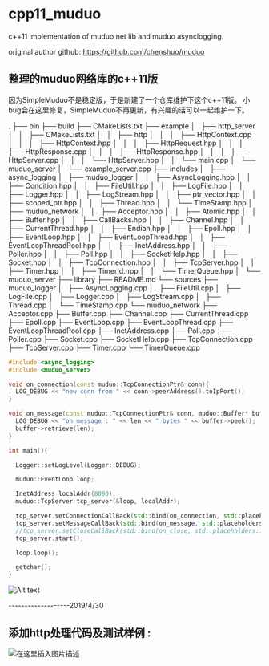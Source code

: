 # cpp11_muduo
c++11 implementation of muduo net lib and muduo asynclogging.

original author github: https://github.com/chenshuo/muduo


## 整理的muduo网络库的c++11版

因为SimpleMuduo不是稳定版，于是新建了一个仓库维护下这个c++11版。
小bug会在这里修复，SimpleMuduo不再更新，有兴趣的话可以一起维护一下。

.
├── bin
├── build
├── CMakeLists.txt
├── example
│   ├── http_server
│   │   ├── CMakeLists.txt
│   │   ├── http
│   │   │   ├── HttpContext.cpp
│   │   │   ├── HttpContext.hpp
│   │   │   ├── HttpRequest.hpp
│   │   │   ├── HttpResponse.cpp
│   │   │   ├── HttpResponse.hpp
│   │   │   ├── HttpServer.cpp
│   │   │   └── HttpServer.hpp
│   │   └── main.cpp
│   └── muduo_server
│       └── example_server.cpp
├── includes
│   ├── async_logging
│   ├── muduo_logger
│   │   ├── AsyncLogging.hpp
│   │   ├── Condition.hpp
│   │   ├── FileUtil.hpp
│   │   ├── LogFile.hpp
│   │   ├── Logger.hpp
│   │   ├── LogStream.hpp
│   │   ├── ptr_vector.hpp
│   │   ├── scoped_ptr.hpp
│   │   ├── Thread.hpp
│   │   └── TimeStamp.hpp
│   ├── muduo_network
│   │   ├── Acceptor.hpp
│   │   ├── Atomic.hpp
│   │   ├── Buffer.hpp
│   │   ├── CallBacks.hpp
│   │   ├── Channel.hpp
│   │   ├── CurrentThread.hpp
│   │   ├── Endian.hpp
│   │   ├── Epoll.hpp
│   │   ├── EventLoop.hpp
│   │   ├── EventLoopThread.hpp
│   │   ├── EventLoopThreadPool.hpp
│   │   ├── InetAddress.hpp
│   │   ├── Poller.hpp
│   │   ├── Poll.hpp
│   │   ├── SocketHelp.hpp
│   │   ├── Socket.hpp
│   │   ├── TcpConnection.hpp
│   │   ├── TcpServer.hpp
│   │   ├── Timer.hpp
│   │   ├── TimerId.hpp
│   │   └── TimerQueue.hpp
│   └── muduo_server
├── library
├── README.md
└── sources
    ├── muduo_logger
    │   ├── AsyncLogging.cpp
    │   ├── FileUtil.cpp
    │   ├── LogFile.cpp
    │   ├── Logger.cpp
    │   ├── LogStream.cpp
    │   ├── Thread.cpp
    │   └── TimeStamp.cpp
    └── muduo_network
        ├── Acceptor.cpp
        ├── Buffer.cpp
        ├── Channel.cpp
        ├── CurrentThread.cpp
        ├── Epoll.cpp
        ├── EventLoop.cpp
        ├── EventLoopThread.cpp
        ├── EventLoopThreadPool.cpp
        ├── InetAddress.cpp
        ├── Poll.cpp
        ├── Poller.cpp
        ├── Socket.cpp
        ├── SocketHelp.cpp
        ├── TcpConnection.cpp
        ├── TcpServer.cpp
        ├── Timer.cpp
        └── TimerQueue.cpp


```cpp
#include <async_logging>
#include <muduo_server>

void on_connection(const muduo::TcpConnectionPtr& conn){
  LOG_DEBUG << "new conn from " << conn->peerAddress().toIpPort();
}

void on_message(const muduo::TcpConnectionPtr& conn, muduo::Buffer* buffer, ssize_t len){
  LOG_DEBUG << "on message : " << len << " bytes " << buffer->peek();
  buffer->retrieve(len);
}

int main(){

  Logger::setLogLevel(Logger::DEBUG);

  muduo::EventLoop loop;

  InetAddress localAddr(8080);
  muduo::TcpServer tcp_server(&loop, localAddr);

  tcp_server.setConnectionCallBack(std::bind(on_connection, std::placeholders::_1));
  tcp_server.setMessageCallBack(std::bind(on_message, std::placeholders::_1, std::placeholders::_2, std::placeholders::_3));
  //tcp_server.setCloseCallBack(std::bind(on_close, std::placeholders::_1));
  tcp_server.start();

  loop.loop();

  getchar();
}
```

![Alt text](https://img-blog.csdnimg.cn/20190429233902624.png)

-------------------2019/4/30
## 添加http处理代码及测试样例 : 
![在这里插入图片描述](https://img-blog.csdnimg.cn/20190430175347932.png?x-oss-process=image/watermark,type_ZmFuZ3poZW5naGVpdGk,shadow_10,text_aHR0cHM6Ly9ibG9nLmNzZG4ubmV0L3FxXzE3MzA4MzIx,size_16,color_FFFFFF,t_70)
